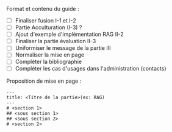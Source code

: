 
Format et contenu du guide :

- [ ] Finaliser fusion I-1 et I-2
- [ ] Partie Acculturation (I-3) ?
- [ ] Ajout d'exemple d'implémentation RAG II-2
- [ ] Finaliser la partie évaluation II-3
- [ ] Uniformiser le message de la partie III
- [ ] Normaliser la mise en page
- [ ] Compléter la bibliographie
- [ ] Compléter les cas d'usages dans l'administration (contacts)

Proposition de mise en page :

```
---
title: <Titre de la partie>(ex: RAG)
---
# <section 1>
## <sous section 1>
## <sous section 2>
# <section 2>
```
